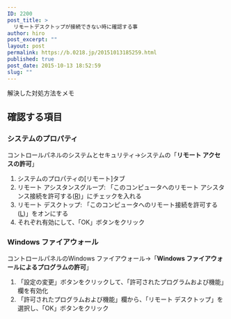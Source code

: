 ```yaml
---
ID: 2200
post_title: >
  リモートデスクトップが接続できない時に確認する事
author: hiro
post_excerpt: ""
layout: post
permalink: https://b.0218.jp/20151013185259.html
published: true
post_date: 2015-10-13 18:52:59
slug: ""
---
```

解決した対処方法をメモ
<!--more-->
<h2>確認する項目</h2>
<h3>システムのプロパティ</h3>
コントロールパネルのシステムとセキュリティ-&gt;システムの「<b>リモート アクセスの許可</b>」
<ol>
	<li>システムのプロパティの[リモート]タブ</li>
	<li>リモート アシスタンスグループ:
「このコンピュータへのリモート アシスタンス接続を許可する(<u>R</u>)」にチェックを入れる</li>
	<li>リモート デスクトップ:
「このコンピュータへのリモート接続を許可する(<u>L</u>)」をオンにする</li>
	<li>それぞれ有効にして、「OK」ボタンをクリック</li>
</ol>
<h3>Windows ファイアウォール</h3>
コントロールパネルのWindows ファイアウォール-&gt;「<b>Windows ファイアウォールによるプログラムの許可</b>」
<ol>
	<li>「設定の変更」ボタンをクリックして、「許可されたプログラムおよび機能」欄を有効化</li>
	<li>「許可されたプログラムおよび機能」欄から、「リモート デスクトップ」を選択し、「OK」ボタンをクリック</li>
</ol>